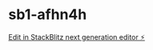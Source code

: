 # sb1-afhn4h

[Edit in StackBlitz next generation editor ⚡️](https://stackblitz.com/~/github.com/ndaharwal7/sb1-afhn4h)